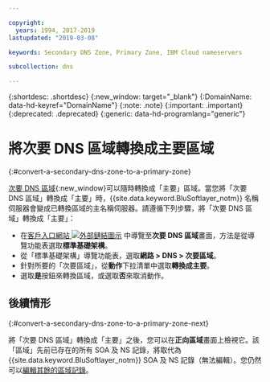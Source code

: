 ```yaml
---

copyright:
  years: 1994, 2017-2019
lastupdated: "2019-03-08"

keywords: Secondary DNS Zone, Primary Zone, IBM Cloud nameservers

subcollection: dns

---
```



{:shortdesc: .shortdesc}
{:new_window: target="_blank"}
{:DomainName: data-hd-keyref="DomainName"}
{:note: .note}
{:important: .important}
{:deprecated: .deprecated}
{:generic: data-hd-programlang="generic"}

# 將次要 DNS 區域轉換成主要區域
{:#convert-a-secondary-dns-zone-to-a-primary-zone}

[次要 DNS 區域](/docs/infrastructure/dns?topic=dns-add-a-secondary-dns-zone){:new_window}可以隨時轉換成「主要」區域。當您將「次要 DNS 區域」轉換成「主要」時，{{site.data.keyword.BluSoftlayer_notm}} 名稱伺服器會變成已轉換區域的主名稱伺服器。請遵循下列步驟，將「次要 DNS 區域」轉換成「主要」：

* 在[客戶入口網站 ![外部鏈結圖示](../../icons/launch-glyph.svg "外部鏈結圖示")](https://{DomainName}/) 中導覽至**次要 DNS 區域**畫面，方法是從導覽功能表選取**標準基礎架構**。 
* 從「標準基礎架構」導覽功能表，選取**網路 > DNS > 次要區域**。
* 針對所要的「次要區域」，從**動作**下拉清單中選取**轉換成主要**。
* 選取**是**按鈕來轉換區域，或選取**否**來取消動作。

## 後續情形
{:#convert-a-secondary-dns-zone-to-a-primary-zone-next}

將「次要 DNS 區域」轉換成「主要」之後，您可以在**正向區域**畫面上檢視它。該「區域」先前已存在的所有 SOA 及 NS 記錄，將取代為 {{site.data.keyword.BluSoftlayer_notm}} SOA 及 NS 記錄（無法編輯）。您仍然可以[編輯其餘的區域記錄](/docs/infrastructure/dns?topic=dns-edit-a-dns-zone-record)。

